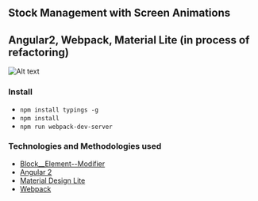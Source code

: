 ## Stock Management with Screen Animations


## Angular2, Webpack, Material Lite (in process of refactoring)

![Alt text](./src/assets/img/img1.pngraw=true "Optional Title")

### Install

- `npm install typings -g`
- `npm install`
- `npm run webpack-dev-server`


### Technologies and Methodologies used

- [Block__Element--Modifier](https://css-tricks.com/bem-101/)
- [Angular 2](https://angular.io/)
- [Material Design Lite](http://getmdl.io/)
- [Webpack](https://webpack.github.io/docs/)

